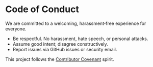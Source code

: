 # Code of Conduct

We are committed to a welcoming, harassment‑free experience for everyone.
- Be respectful. No harassment, hate speech, or personal attacks.
- Assume good intent; disagree constructively.
- Report issues via GitHub issues or security email.

This project follows the [Contributor Covenant](https://www.contributor-covenant.org/) spirit.
